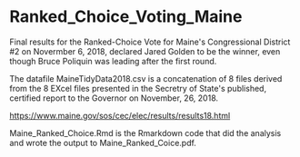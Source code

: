 # Ranked_Choice_Voting_Maine

Final results for the Ranked-Choice Vote for Maine's Congressional District #2
on Novermber 6, 2018, declared Jared Golden to be the winner, even
though Bruce Poliquin was leading after the first round.

The datafile MaineTidyData2018.csv is a concatenation of 8 files derived from the 8 EXcel files
presented in the Secretry of State's published, certified report to the Governor on November, 26, 2018.

https://www.maine.gov/sos/cec/elec/results/results18.html

Maine_Ranked_Choice.Rmd is the Rmarkdown code that did the analysis and wrote
the output to Maine_Ranked_Coice.pdf.
